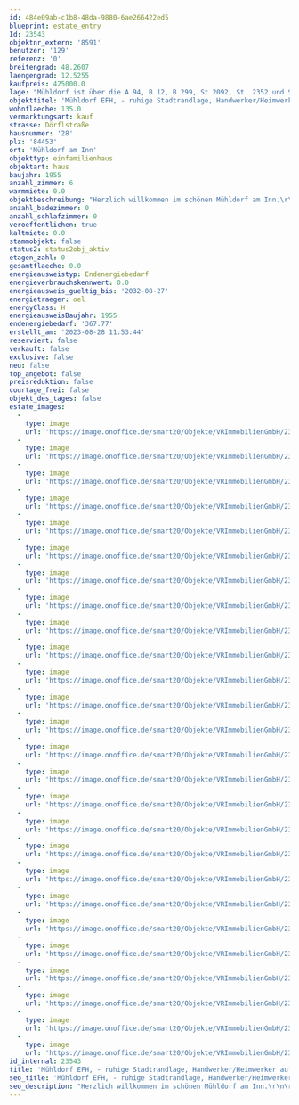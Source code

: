 ```yaml
---
id: 484e09ab-c1b8-48da-9880-6ae266422ed5
blueprint: estate_entry
Id: 23543
objektnr_extern: '8591'
benutzer: '129'
referenz: '0'
breitengrad: 48.2607
laengengrad: 12.5255
kaufpreis: 425000.0
lage: "Mühldorf ist über die A 94, B 12, B 299, St 2092, St. 2352 und St. 2550 vom überregionalen Verkehr erreichbar. Zu den umliegenden Gemeinden/Städten bestehen gute Verkehrsverbindungen.\r\n\r\nMühldorf am Inn ist die Kreisstadt mit ca. 21.500 Einwohner des gleichnamigen Landkreises Mühldorf im Regierungsbezirk Oberbayern. Die Stadt ist eines von dreißig Mittelzentren im Regierungsbezirk. Die Stadt Mühldorf liegt im Ausstrahlungsraum der westlich gelegenen Metropolregion München und des Bayerischen Chemiedreieckes. Noch dazu liegt Mühldorf am Schnittpunkt wichtiger Verkehrswege zwischen München und Passau. \r\n\r\nDie nächste Anschlussmöglichkeit an das Bahnnetz erfolgt über den eigenen Bahnhof  der Stadt  Mühldorf. Zu den umliegenden Städten/Gemeinden sind öffentliche Bus- und Bahnverbindungen vorhanden.\r\n\r\nDie Entfernungen zur Landeshauptstadt München beträgt rund 73 km (Luftlinie).\r\n\r\nIn der Stadt Mühldorf sind ca. 1.450 Gewerbebetriebe ansässig. Vornehmlich aus den Bereichen Handel und Handwerk. In der Stadt befinden sich alle öffentlichen Behörden des Landkreises Mühldorf. Im Umkreis von 30 km leben rund 250.000 Personen. Außerdem pendeln vom Bahnhof Mühldorf  täglich ca. 14.000 Menschen in Richtung München.\r\n\r\nDas Objekt liegt in guter und sehr ruhiger Wohnlage am Stadtrand."
objekttitel: 'Mühldorf EFH, - ruhige Stadtrandlage, Handwerker/Heimwerker aufgepasst-'
wohnflaeche: 135.0
vermarktungsart: kauf
strasse: Dörflstraße
hausnummer: '28'
plz: '84453'
ort: 'Mühldorf am Inn'
objekttyp: einfamilienhaus
objektart: haus
baujahr: 1955
anzahl_zimmer: 6
warmmiete: 0.0
objektbeschreibung: "Herzlich willkommen im schönen Mühldorf am Inn.\r\n\r\nDas Objekt liegt in guter und sehr ruhiger Stadtrandlage. Die Entfernung zum Stadtplatz Mühldorf beträgt rund 2,3 km (Luftlinie). Die Umgebungsbebauung sind überwiegend Einfamilienhäuser.\r\n\r\nDas ursprüngliche Gebäude wurde ca. im Jahr 1955 in Massivbauweise errichtet. In späteren Jahren erfolgten Erweiterungen des Gebäudes in Form von anbauten.\r\n\r\nDas Haus verfügt über folgende Räume:\r\n\r\nA) Erdgeschoss\r\n- Windfang\r\n- Wohnen\r\n- Küche\r\n- Diele\r\n- Bad (Wanne, Dusche, WC)\r\n- Abstellfläche\r\n- Kind\r\n- Flur\r\n- Gäste\r\n- Schlafzimmer mit Bad (Dusche, WC)\r\n\r\nB) Dachgeschoss\r\n- Flur\r\n- Eltern\r\n- Kind\r\n- WC\r\n- Speicherflächen links + rechts\r\n\r\nC) Teilkeller\r\n- Flur\r\n- Waschraum, Heizkeller/Tankraum\r\n- Werkstatt\r\n- Vorräte/Lager\r\n\r\nD) Außenbereich\r\n- lange Garage\r\n- verglaster Sitzbereich\r\n- überdachter Terrassenbereich\r\n\r\nDie Wohnfläche des Anwesens beträgt rund 133 m². Bei dieser Fläche ist der verglaste Sitzbereich und die Terrasse nicht berücksichtigt/eingerechnet. \r\n\r\nDas Gebäude verfügt über eine gute Grundsubstanz. Hierauf ist eine entsprechende Modernisierung/Renovierung auf einen zeitgemäßen Zustand sinnvoll und möglich. Sollte der neue Eigentümer keine so hohen Ansprüche an die Wohnqualität haben, ist eine Nutzung des Anwesen nach Malerarbeiten und einigen kleineren Modernisierungen ebenfalls grundsätzlich möglich. \r\n\r\nFolgende Sanierungsarbeiten wurden am Gebäude ausgeführt:\r\n\r\n- Dachbereich, neuer Dachstuhl, Einbretterung, Wärmedämmung und Ziegeleindeckung ca. 2005\r\n- Einbau eines neuen Ölheizkessel ca. 2005\r\n- Einziehen eines Edelstahlrohres in den Heizungskamin ca. 2010\r\n- Einbau von Kunststofftanks für das Heizöl, Ausführungsjahr unbekannt\r\n\r\nGerne zeigen wir Ihnen das Objekt in einem unverbindlichen Besichtigungstermin und informieren Sie über weitere Details."
anzahl_badezimmer: 0
anzahl_schlafzimmer: 0
veroeffentlichen: true
kaltmiete: 0.0
stammobjekt: false
status2: status2obj_aktiv
etagen_zahl: 0
gesamtflaeche: 0.0
energieausweistyp: Endenergiebedarf
energieverbrauchskennwert: 0.0
energieausweis_gueltig_bis: '2032-08-27'
energietraeger: oel
energyClass: H
energieausweisBaujahr: 1955
endenergiebedarf: '367.77'
erstellt_am: '2023-08-28 11:53:44'
reserviert: false
verkauft: false
exclusive: false
neu: false
top_angebot: false
preisreduktion: false
courtage_frei: false
objekt_des_tages: false
estate_images:
  -
    type: image
    url: 'https://image.onoffice.de/smart20/Objekte/VRImmobilienGmbH/23543/0bbf9d33-0021-4364-83d7-9465345b375b.jpg'
  -
    type: image
    url: 'https://image.onoffice.de/smart20/Objekte/VRImmobilienGmbH/23543/2908e856-6a8f-4cc3-b99b-836f9861ae51.jpg'
  -
    type: image
    url: 'https://image.onoffice.de/smart20/Objekte/VRImmobilienGmbH/23543/460dfc6f-5483-482b-b8a6-de897a1e9d2f.jpg'
  -
    type: image
    url: 'https://image.onoffice.de/smart20/Objekte/VRImmobilienGmbH/23543/ba74aa84-b9f8-4f5f-b46c-f4b975effc64.jpg'
  -
    type: image
    url: 'https://image.onoffice.de/smart20/Objekte/VRImmobilienGmbH/23543/e0530a9f-02bc-48b0-8a8e-d28df82225aa.jpg'
  -
    type: image
    url: 'https://image.onoffice.de/smart20/Objekte/VRImmobilienGmbH/23543/7885e30a-9dde-4209-992d-ed49a015c5a1.jpg'
  -
    type: image
    url: 'https://image.onoffice.de/smart20/Objekte/VRImmobilienGmbH/23543/2d88ab8b-4c2d-4389-ade9-56fe907c9836.jpg'
  -
    type: image
    url: 'https://image.onoffice.de/smart20/Objekte/VRImmobilienGmbH/23543/93cde890-8972-4b6e-957a-6024fd637bb3.jpg'
  -
    type: image
    url: 'https://image.onoffice.de/smart20/Objekte/VRImmobilienGmbH/23543/16da7b8a-439b-4503-9b03-02701b5856a6.jpg'
  -
    type: image
    url: 'https://image.onoffice.de/smart20/Objekte/VRImmobilienGmbH/23543/cd7109dd-9996-4cd6-93c4-58cb620ed6b3.jpg'
  -
    type: image
    url: 'https://image.onoffice.de/smart20/Objekte/VRImmobilienGmbH/23543/093235d0-27e7-4c27-818e-85b6499db87d.jpg'
  -
    type: image
    url: 'https://image.onoffice.de/smart20/Objekte/VRImmobilienGmbH/23543/caba1696-9b1a-472b-9444-e5c1b67ba671.jpg'
  -
    type: image
    url: 'https://image.onoffice.de/smart20/Objekte/VRImmobilienGmbH/23543/8c5e22f6-5119-4a9e-8f0e-05e5848cb3e2.jpg'
  -
    type: image
    url: 'https://image.onoffice.de/smart20/Objekte/VRImmobilienGmbH/23543/cab0693c-c194-4e61-9a6c-f4becfac4d65.jpg'
  -
    type: image
    url: 'https://image.onoffice.de/smart20/Objekte/VRImmobilienGmbH/23543/06967c94-1874-4ad8-8d26-4e6d254f325f.jpg'
  -
    type: image
    url: 'https://image.onoffice.de/smart20/Objekte/VRImmobilienGmbH/23543/3abe92e1-64b2-4e49-bc0d-91adfcf1e5ab.jpg'
  -
    type: image
    url: 'https://image.onoffice.de/smart20/Objekte/VRImmobilienGmbH/23543/ce8ed984-29f1-4e28-a1f4-26ec90b1e761.jpg'
  -
    type: image
    url: 'https://image.onoffice.de/smart20/Objekte/VRImmobilienGmbH/23543/f5613b0e-bd8e-400d-9391-aa34d2d5662c.jpg'
  -
    type: image
    url: 'https://image.onoffice.de/smart20/Objekte/VRImmobilienGmbH/23543/6d280fd8-5a54-48c1-a2c4-56b227033ef6.jpg'
  -
    type: image
    url: 'https://image.onoffice.de/smart20/Objekte/VRImmobilienGmbH/23543/d6ca036f-6896-4ec7-9a55-559de404f643.jpg'
  -
    type: image
    url: 'https://image.onoffice.de/smart20/Objekte/VRImmobilienGmbH/23543/dabed7af-a4db-44c8-a236-e5d0c671c9b5.jpg'
  -
    type: image
    url: 'https://image.onoffice.de/smart20/Objekte/VRImmobilienGmbH/23543/a2df0b45-9ba4-42b4-b6e7-74c761e3e85c.jpg'
  -
    type: image
    url: 'https://image.onoffice.de/smart20/Objekte/VRImmobilienGmbH/23543/ed35aacb-e43c-48c1-bb3c-dcbc3677aba5.jpg'
  -
    type: image
    url: 'https://image.onoffice.de/smart20/Objekte/VRImmobilienGmbH/23543/c3a9fe5c-2bff-4a1b-be28-cf4cc6399510.jpg'
  -
    type: image
    url: 'https://image.onoffice.de/smart20/Objekte/VRImmobilienGmbH/23543/9fecfc33-c152-4659-ab60-27a038112e7b.jpg'
  -
    type: image
    url: 'https://image.onoffice.de/smart20/Objekte/VRImmobilienGmbH/23543/595b08a6-62bd-4560-b81a-2ca602f4fbde.jpg'
id_internal: 23543
title: 'Mühldorf EFH, - ruhige Stadtrandlage, Handwerker/Heimwerker aufgepasst-'
seo_title: 'Mühldorf EFH, - ruhige Stadtrandlage, Handwerker/Heimwerker aufgepasst-'
seo_description: "Herzlich willkommen im schönen Mühldorf am Inn.\r\n\r\nDas Objekt liegt in guter und sehr ruhiger Stadtrandlage. Die Entfernung zum Stadtplatz Mühldorf beträgt "
---
```

